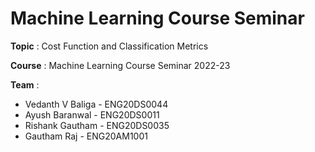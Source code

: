 # Machine Learning Course Seminar

**Topic** :  Cost Function and Classification Metrics

**Course** : Machine Learning Course Seminar 2022-23

**Team** : 

- Vedanth V Baliga - ENG20DS0044
- Ayush Baranwal - ENG20DS0011
- Rishank Gautham - ENG20DS0035
- Gautham Raj - ENG20AM1001
